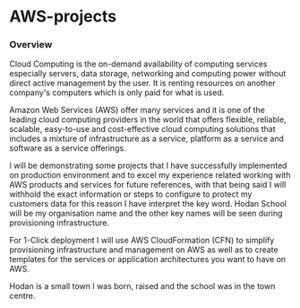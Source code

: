# AWS-projects
### Overview

Cloud Computing is the on-demand availability of computing services especially servers, data storage, networking and computing power without direct active management by the user. It is renting resources on another company's computers which is only paid for what is used.

Amazon Web Services (AWS) offer many services and it is one of the leading cloud computing providers in the world that offers flexible, reliable, scalable, easy-to-use and cost-effective cloud computing solutions that includes a mixture of infrastructure as a service, platform as a service and software as a service offerings.

I will be demonstrating some projects that I have successfully implemented on production environment and to excel my experience related working with AWS products and services for future references, with that being said I will withhold the exact information or steps to configure to protect my customers data for this reason I have interpret the key word. Hodan School will be my organisation name and the other key names will be seen during provisioning infrastructure. 

For 1-Click deployment I will use AWS CloudFormation (CFN) to simplify provisioning infrastructure and management on AWS as well as to create templates for the services or application architectures you want to have on AWS.

Hodan is a small town I was born, raised and the school was in the town centre.
